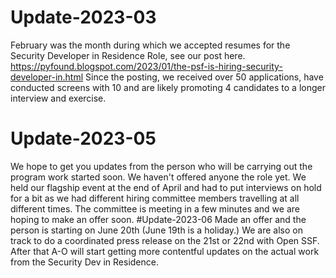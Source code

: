 # Update-2023-03
February was the month during which we accepted resumes for the Security Developer in Residence Role, see our post here. https://pyfound.blogspot.com/2023/01/the-psf-is-hiring-security-developer-in.html
Since the posting, we received over 50 applications, have conducted screens with 10 and are likely promoting 4 candidates to a longer interview and exercise.
# Update-2023-05
We hope to get you updates from the person who will be carrying out the program work started soon.
We haven't offered anyone the role yet. We held our flagship event at the end of April and had to put interviews on hold for a bit as we had different hiring committee members travelling at all different times. 
The committee is meeting in a few minutes and we are hoping to make an offer soon.
#Update-2023-06
Made an offer and the person is starting on June 20th (June 19th is a holiday.) We are also on track to do a coordinated press release on the 21st or 22nd with Open SSF. After that A-O will start getting more contentful updates on the actual work from the Security Dev in Residence.
